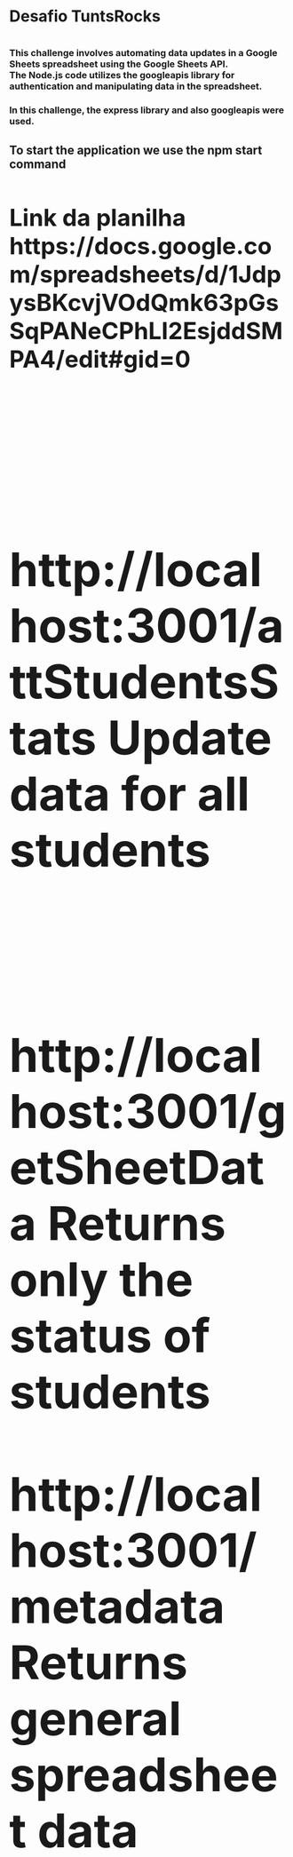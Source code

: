 <h1> Desafio TuntsRocks <h1>
<h3> This challenge involves automating data updates in a Google Sheets spreadsheet using the Google Sheets API. <br> The Node.js code utilizes the googleapis library for authentication and manipulating data in the spreadsheet. <h3>

<p> In this challenge, the express library and also googleapis were used.
<P>

<h2> <strong> To start the application we use the <b>npm start<b> command
 <strong> <h2>

<h1> Link da planilha 
<a> https://docs.google.com/spreadsheets/d/1JdpysBKcvjVOdQmk63pGsSqPANeCPhLI2EsjddSMPA4/edit#gid=0<a><h1>
<br>
<p> http://localhost:3001/attStudentsStats Update data for all students<p> 
<br>
<p> http://localhost:3001/getSheetData 
Returns only the status of students<p> 
<p> http://localhost:3001/metadata 
Returns general spreadsheet data<p> 

